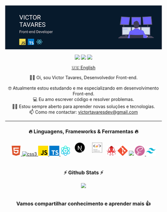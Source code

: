 ![Victor Tavares](./top.png)

<p align="center">
  <a href="https://github.com/victortavaresdev"><img src="https://img.shields.io/badge/GitHub-444444?style=for-the-badge&logo=github&logoColor=white" height="20" /></a>
  <a href="mailto:victortavaresdev@gmail.com"><img src="https://img.shields.io/badge/Gmail-D14836?style=for-the-badge&logo=gmail&logoColor=white" height="20" /></a>
  <a href="https://www.linkedin.com/in/victor-tavares-dev/"><img src="https://img.shields.io/badge/LinkedIn-0077B5?style=for-the-badge&logo=linkedin&logoColor=white" height="20" /></a>
</p>

<p align="center">
  <a href="https://github.com/victortavaresdev/victortavaresdev/blob/main/README.md">🇺🇸 English</a> 
</p>

<p align="center">
  🙋‍♂️ Oi, sou Victor Tavares, Desenvolvedor Front-end.
  <br>
  <br>
  🤓 Atualmente estou estudando e me especializando em desenvolvimento Front-end.
  <br>
  💻 Eu amo escrever código e resolver problemas.
  <br>
  👨‍💻 Estou sempre aberto para aprender novas soluções e tecnologias.
  <br>
  📫 Como me contactar: <a href="mailto: victortavaresdev@gmail.com">victortavaresdev@gmail.com</a>
</p>

<hr>

<h3 align="center">🔥 Linguagens, Frameworks & Ferramentas 🔥</h3>

<p align="center">
    <a href="https://www.w3.org/html/" target="_blank"> <img src="https://github.com/victortavaresdev/victortavaresdev/blob/main/html5.png" alt="html5" height="32" />     </a>
    <a href="https://www.w3schools.com/css/" target="_blank"> <img src="https://upload.wikimedia.org/wikipedia/commons/6/62/CSS3_logo.svg" alt="css3" height="32" /> </a>
     <a href="https://developer.mozilla.org/en-US/docs/Web/JavaScript" target="_blank"> <img src="https://github.com/victortavaresdev/victortavaresdev/blob/main/js.png" alt="javascript" height="32"/> </a> 
    <a href="https://www.typescriptlang.org/" target="_blank"> <img src="https://github.com/victortavaresdev/victortavaresdev/blob/main/typescript.png" alt="typescript" height="32"/> </a> 
    <a href="https://reactjs.org/" target="_blank"> <img src="https://github.com/victortavaresdev/victortavaresdev/blob/main/react.png" alt="react" height="32"/></a>
    <a href="https://nextjs.org/" target="_blank"><img style="margin: 10px" src="https://github.com/victortavaresdev/victortavaresdev/blob/main/next-js.svg" alt="Next" height="32" /></a>
    <a href="https://styled-components.com/" target="_blank"><img style="margin: 10px" src="https://github.com/victortavaresdev/victortavaresdev/blob/main/styled-components.png" alt="Styled Components" height="32" /></a>
   <a href="https://testing-library.com/"><img src="https://github.com/victortavaresdev/victortavaresdev/blob/main/testing-library.png" height="32" /></a>
   <a href="https://git-scm.com/"><img src="https://github.com/victortavaresdev/victortavaresdev/blob/main/gitt.png" height="32" /></a>
  <a href="https://www.docker.com/"><img src="https://cdn.iconscout.com/icon/free/png-256/docker-11-1175228.png" height="32" /></a>
   <a href="https://sass-lang.com" target="_blank"> <img src="https://github.com/victortavaresdev/victortavaresdev/blob/main/sass.png" alt="sass" height="32" /> </a>
   <a href="https://tailwindcss.com/" target="_blank"> <img src="https://github.com/victortavaresdev/victortavaresdev/blob/main/tailwindcss.png"              alt="TailwindCSS" height="32" /> </a>
</p>

#

<h3 align="center">⚡ Github Stats ⚡</h3>

<div align="center" href="https://github.com/victortavaresdev">
  <img align="center" src="https://github-readme-stats.vercel.app/api/top-langs/?username=victortavaresdev&layout=compact&theme=tokyonight" />
</div>

#

<div align="center">

### Vamos compartilhar conhecimento e aprender mais 👍

</div>


